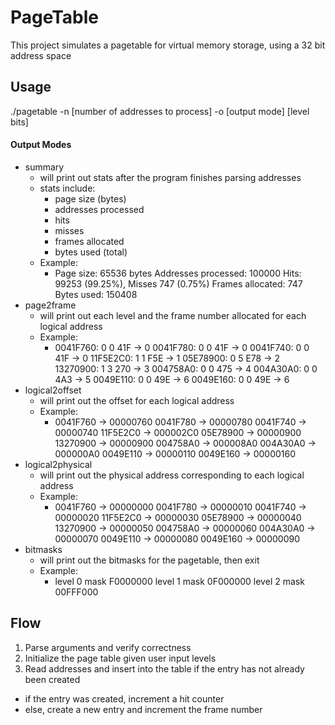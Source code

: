 # PageTable
This project simulates a pagetable for virtual memory storage, using a 32 bit address space

## Usage
./pagetable -n [number of addresses to process] -o [output mode] [level bits]

#### Output Modes
- summary
  - will print out stats after the program finishes parsing addresses
  - stats include:
    - page size (bytes)
    - addresses processed
    - hits 
    - misses
    - frames allocated
    - bytes used (total)
  - Example:
    - Page size: 65536 bytes 
      Addresses processed: 100000
      Hits: 99253 (99.25%), Misses 747 (0.75%)
      Frames allocated: 747
      Bytes used:  150408
- page2frame
  - will print out each level and the frame number allocated for each logical address
  - Example:
    - 0041F760: 0 0 41F -> 0
      0041F780: 0 0 41F -> 0
      0041F740: 0 0 41F -> 0
      11F5E2C0: 1 1 F5E -> 1
      05E78900: 0 5 E78 -> 2
      13270900: 1 3 270 -> 3
      004758A0: 0 0 475 -> 4
      004A30A0: 0 0 4A3 -> 5
      0049E110: 0 0 49E -> 6
      0049E160: 0 0 49E -> 6
- logical2offset
  - will print out the offset for each logical address
  - Example:
    - 0041F760 -> 00000760
      0041F780 -> 00000780
      0041F740 -> 00000740
      11F5E2C0 -> 000002C0
      05E78900 -> 00000900
      13270900 -> 00000900
      004758A0 -> 000008A0
      004A30A0 -> 000000A0
      0049E110 -> 00000110
      0049E160 -> 00000160
- logical2physical
  - will print out the physical address corresponding to each logical address
  - Example: 
    - 0041F760 -> 00000000
      0041F780 -> 00000010
      0041F740 -> 00000020
      11F5E2C0 -> 00000030
      05E78900 -> 00000040
      13270900 -> 00000050
      004758A0 -> 00000060
      004A30A0 -> 00000070
      0049E110 -> 00000080
      0049E160 -> 00000090
- bitmasks
  - will print out the bitmasks for the pagetable, then exit
  - Example:
    - level 0 mask F0000000
      level 1 mask 0F000000
      level 2 mask 00FFF000


## Flow
1. Parse arguments and verify correctness
2. Initialize the page table given user input levels
3. Read addresses and insert into the table if the entry has not already been created
  - if the entry was created, increment a hit counter
  - else, create a new entry and increment the frame number
